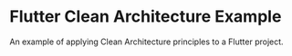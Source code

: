 # Flutter Clean Architecture Example

An example of applying Clean Architecture principles to a Flutter project.
